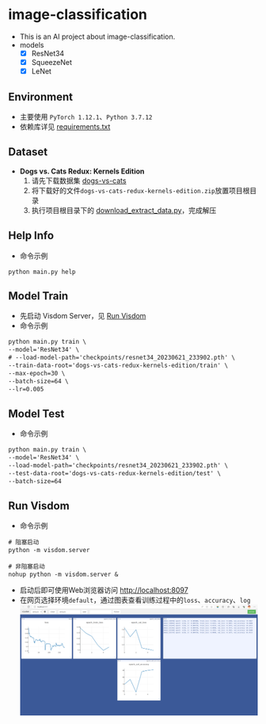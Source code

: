 # image-classification
- This is an AI project about image-classification.
- models 
  - [x] ResNet34
  - [x] SqueezeNet
  - [x] LeNet

## Environment
- 主要使用 `PyTorch 1.12.1`、`Python 3.7.12`
- 依赖库详见 [requirements.txt](requirements.txt)

## Dataset 
- **Dogs vs. Cats Redux: Kernels Edition**
  1. 请先下载数据集 [dogs-vs-cats](https://www.kaggle.com/competitions/dogs-vs-cats-redux-kernels-edition/data) 
  2. 将下载好的文件`dogs-vs-cats-redux-kernels-edition.zip`放置项目根目录
  3. 执行项目根目录下的 [download_extract_data.py](download_extract_data.py)，完成解压


## Help Info
- 命令示例
```shell
python main.py help
```


## Model Train
- 先启动 Visdom Server，见 [Run Visdom](#run-visdom)
- 命令示例
```shell
python main.py train \
--model='ResNet34' \
# --load-model-path='checkpoints/resnet34_20230621_233902.pth' \
--train-data-root='dogs-vs-cats-redux-kernels-edition/train' \
--max-epoch=30 \
--batch-size=64 \
--lr=0.005
```

## Model Test
- 命令示例
```shell
python main.py train \
--model='ResNet34' \
--load-model-path='checkpoints/resnet34_20230621_233902.pth' \
--test-data-root='dogs-vs-cats-redux-kernels-edition/test' \
--batch-size=64
```

## Run Visdom
- 命令示例
```shell
# 阻塞启动
python -m visdom.server

# 非阻塞启动
nohup python -m visdom.server &
```
- 启动后即可使用Web浏览器访问 [http://localhost:8097](http://localhost:8097)
- 在网页选择环境`default`，通过图表查看训练过程中的`loss`、`accuracy`、`log`
![screenshot-2023-06-22 131844.png](resource%2Fscreenshot-2023-06-22%20131844.png)
